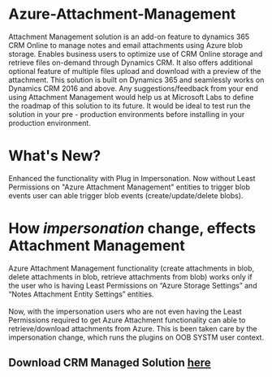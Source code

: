 # Azure-Attachment-Management
Attachment Management solution is an add-on feature to dynamics 365 CRM Online to manage notes and email attachments using Azure blob storage. Enables business users to optimize use of CRM Online storage and retrieve files on-demand through Dynamics CRM. It also offers additional optional feature of multiple files upload and download with a preview of the attachment. This solution is built on Dynamics 365 and seamlessly works on Dynamics CRM 2016 and above. Any suggestions/feedback from your end using Attachment Management would help us at Microsoft Labs to define the roadmap of this solution to its future. It would be ideal to test run the solution in your pre - production environments before installing in your production environment.
<br>
# What's New?
Enhanced the functionality with Plug in Impersonation. Now without Least Permissions on "Azure Attachment Management" entities to trigger blob events user can able trigger blob events (create/update/delete blobs).
<br>
# How *impersonation* change, effects Attachment Management 
Azure Attachment Management functionality (create attachments in blob, delete attachments in blob, retrieve attachments from blob) works only if the user who is having Least Permissions on “Azure Storage Settings” and “Notes Attachment Entity Settings” entities.
<br>
<br>
Now, with the impersonation  users who are not even having the Least Permissions required to get Azure Attachment functionality can able to retrieve/download attachments from Azure. This is been taken care by the impersonation change, which runs the plugins on OOB SYSTM user context.
<br>
## Download CRM Managed Solution <a href="https://github.com/saikrishnasgit/Azure-Attachment-Management/raw/master/MicrosoftLabsAzuereBlobStorage_1_7_0_11_managed.zip" target="_blank">here</a>
<br>
